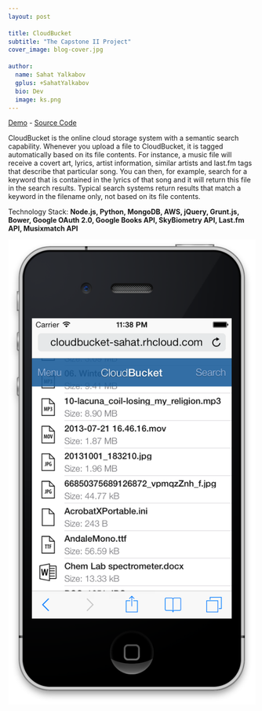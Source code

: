 ```yaml
---
layout: post

title: CloudBucket
subtitle: "The Capstone II Project"
cover_image: blog-cover.jpg

author:
  name: Sahat Yalkabov
  gplus: +SahatYalkabov
  bio: Dev
  image: ks.png
---
```


[Demo](http://cloudbucket-sahat.rhcloud.com/) - [Source Code](http://github.com/sahat/cloudbucket/)

CloudBucket is the online cloud storage system with a semantic search capability.
Whenever you upload a file to CloudBucket, it is tagged automatically based on its file contents.
For instance, a music file will receive a covert art, lyrics, artist information, similar artists
and last.fm tags that describe that particular song. You can then, for example, search for a keyword
that is contained in the lyrics of that song and it will return this file in the search results.
Typical search systems return results that match a keyword in the filename only,
not based on its file contents.

Technology Stack: **Node.js, Python, MongoDB, AWS, jQuery, Grunt.js, Bower, Google OAuth 2.0,
Google Books API, SkyBiometry API, Last.fm API, Musixmatch API**

<div class="full zoomable"><img src="/images/projects/cloudbucket.png"></div>